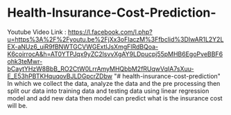 # Health-Insurance-Cost-Prediction-
Youtube Video Link : https://l.facebook.com/l.php?u=https%3A%2F%2Fyoutu.be%2FjXx3oFIaczM%3Ffbclid%3DIwAR1L2Y2LEX-aNUz6_uiR9fBNWTGCVWGExtlJsXmgFlRdBQoa-K6coirrocA&h=AT0YTPJqx9yZC2lsvvXgAY9LDpucpj55pMHB6EgoPveBBF6ohk3teMwr-bCaytYHzW8BbB_RO2CtW0LrrAmyMHQbbM2fRUqwVqIA7sXuu-E_E53hPBTKHquqovBJLDGpcrZDbw
"# health-insurance-cost-prediction" 
In which we collect the data, analyze the data and the pre processing then split  our data into training data and testing data using linear regression model and add new data then model can predict what is the insurance cost will be.
